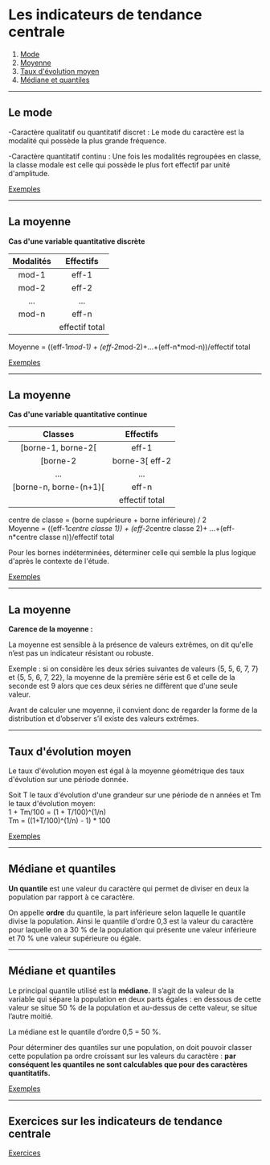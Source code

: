# Les indicateurs de tendance centrale

  1. [Mode](#/9/1)
  2. [Moyenne](#/9/2)
  3. [Taux d'évolution moyen](#/9/5)
  4. [Médiane et quantiles](#/9/6)


----

## Le mode

-Caractère qualitatif ou quantitatif discret : Le mode du caractère est la modalité qui possède la plus grande fréquence.

-Caractère quantitatif continu : Une fois les modalités regroupées en classe, la classe modale est celle qui possède le plus fort effectif par unité d'amplitude.

[Exemples](files/exemples-mode.odt)  

----

## La moyenne

**Cas d'une variable quantitative discrète**  

| Modalités | Effectifs |
| :---:  |  :---:   |
| mod-1 | eff-1 |
| mod-2 | eff-2 |
| ... | ... |
| mod-n | eff-n |
| | effectif total |  

Moyenne = ((eff-1*mod-1) + (eff-2*mod-2)+...+(eff-n*mod-n))/effectif total  

[Exemples](files/exemples-moyenne.odt)  

----

## La moyenne

**Cas d'une variable quantitative continue**  

| Classes | Effectifs |
| :---:  |  :---:   |
| [borne-1, borne-2[ | eff-1 |
| [borne-2 | borne-3[ eff-2 |
| ... | ... |
| [borne-n, borne-(n+1)[ | eff-n |
| | effectif total |

centre de classe = (borne supérieure + borne inférieure) / 2  
Moyenne = ((eff-1*centre classe 1)) + (eff-2*centre classe 2)+ ...+(eff-n*centre classe n))/effectif total  

Pour les bornes indéterminées, déterminer celle qui semble la plus logique d'après le contexte de l'étude.

[Exemples](files/exemples-moyenne-qualitative-continue.odt)  

----

## La moyenne

**Carence de la moyenne :**  

La moyenne est sensible à la présence de valeurs  extrêmes, on dit  qu'elle n’est pas un indicateur résistant ou robuste.

Exemple : si on considère les deux séries suivantes de valeurs {5, 5, 6, 7, 7} et {5, 5, 6, 7, 22}, la moyenne de la première série est 6 et celle de la seconde est 9 alors que ces deux séries ne diffèrent que d'une seule valeur.

Avant de calculer une moyenne, il convient donc de regarder la forme de la distribution et d’observer s’il existe des valeurs extrêmes.  

----

## Taux d'évolution moyen

Le taux d'évolution moyen est égal à la moyenne géométrique des taux d'évolution sur une période donnée.

Soit T le taux d'évolution d'une grandeur sur une période de n années et Tm le taux d'évolution moyen:  
1 + Tm/100 = (1 + T/100)^(1/n)  
Tm = ((1+T/100)^(1/n) - 1) * 100

[Exemples](files/exemples-taux-evolution-moyen.odt)  

----

## Médiane et quantiles

**Un quantile** est une valeur du caractère qui permet de diviser en deux la population par rapport à ce caractère.

On appelle **ordre** du quantile, la part inférieure selon laquelle le quantile divise la population. Ainsi le quantile d'ordre 0,3 est la valeur du caractère pour laquelle on a 30 % de la population qui présente une valeur inférieure et 70 % une valeur supérieure ou égale.

----

## Médiane et quantiles

Le principal quantile utilisé est la **médiane.** Il s’agit de la valeur de la variable qui sépare la population en deux parts égales : en dessous de cette valeur se situe 50 % de la population et au-dessus de cette valeur, se situe l’autre moitié.

La médiane est le quantile d’ordre 0,5 = 50 %.

Pour déterminer des quantiles sur une population, on doit pouvoir classer cette population pa ordre croissant sur les valeurs du caractère : **par conséquent les quantiles ne sont calculables que pour des caractères quantitatifs.**

[Exemples](files/exemples-mediane-quantile.odt)  

----

## Exercices sur les indicateurs de tendance centrale

[Exercices](files/exercices-indicateurs-tendance-centrale.odt)  
